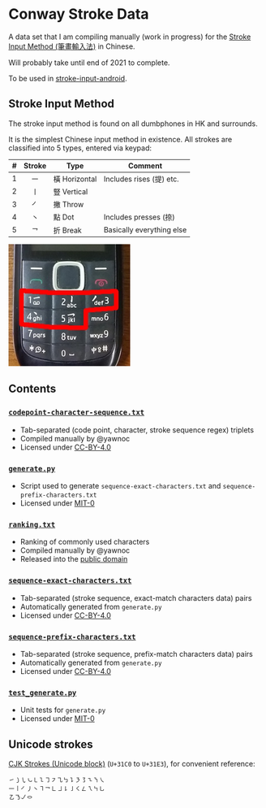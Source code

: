# Conway Stroke Data

A data set that I am compiling manually (work in progress)
for the [Stroke Input Method (筆畫輸入法)] in Chinese.

Will probably take until end of 2021 to complete.

To be used in [stroke-input-android].


## Stroke Input Method

The stroke input method is found on all dumbphones in HK and surrounds.

It is the simplest Chinese input method in existence.
All strokes are classified into 5 types, entered via keypad:

| \# | Stroke | Type | Comment |
| -: | :-: | - | - |
| 1 | ㇐ | 橫 Horizontal | Includes rises (提) etc. |
| 2 | ㇑ | 豎 Vertical | |
| 3 | ㇒ | 撇 Throw | |
| 4 | ㇔ | 點 Dot | Includes presses (捺) |
| 5 | ㇖ | 折 Break | Basically everything else |

![Picture of a dumbphone with stroke input method on keys 1 to 5.][dumbphone]

[Stroke Input Method (筆畫輸入法)]: https://zh.wikipedia.org/wiki/筆畫輸入法
[stroke-input-android]: https://github.com/stroke-input/stroke-input-android
[dumbphone]: dumbphone-stroke-input.jpg


## Contents

### [`codepoint-character-sequence.txt`]

- Tab-separated (code point, character, stroke sequence regex) triplets
- Compiled manually by @yawnoc
- Licensed under [CC-BY-4.0]

### [`generate.py`]

- Script used to generate
  `sequence-exact-characters.txt` and `sequence-prefix-characters.txt`
- Licensed under [MIT-0]

### [`ranking.txt`]

- Ranking of commonly used characters
- Compiled manually by @yawnoc
- Released into the [public domain]

### [`sequence-exact-characters.txt`]

- Tab-separated (stroke sequence, exact-match characters data) pairs
- Automatically generated from `generate.py`
- Licensed under [CC-BY-4.0]

### [`sequence-prefix-characters.txt`]

- Tab-separated (stroke sequence, prefix-match characters data) pairs
- Automatically generated from `generate.py`
- Licensed under [CC-BY-4.0]

### [`test_generate.py`]

- Unit tests for `generate.py`
- Licensed under [MIT-0]

[`codepoint-character-sequence.txt`]: codepoint-character-sequence.txt
[`generate.py`]: generate.py
[`ranking.txt`]: ranking.txt
[`sequence-exact-characters.txt`]: sequence-exact-characters.txt
[`sequence-prefix-characters.txt`]: sequence-prefix-characters.txt
[`test_generate.py`]: test_generate.py
[CC-BY-4.0]: https://creativecommons.org/licenses/by/4.0/
[MIT-0]: https://spdx.org/licenses/MIT-0
[public domain]: https://creativecommons.org/publicdomain/zero/1.0/


## Unicode strokes

[CJK Strokes (Unicode block)] (`U+31C0` to `U+31E3`),
for convenient reference:

````
㇀㇁㇂㇃㇄㇅㇆㇇㇈㇉㇊㇋㇌㇍㇎㇏
㇐㇑㇒㇓㇔㇕㇖㇗㇘㇙㇚㇛㇜㇝㇞㇟
㇠㇡㇢㇣
````

[CJK Strokes (Unicode block)]:
  https://en.wikipedia.org/wiki/CJK_Strokes_(Unicode_block)
